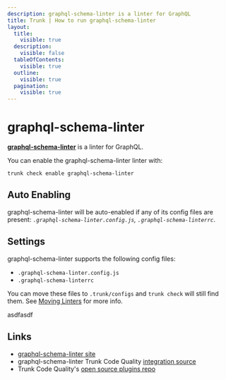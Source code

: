 ```yaml
---
description: graphql-schema-linter is a linter for GraphQL
title: Trunk | How to run graphql-schema-linter
layout:
  title:
    visible: true
  description:
    visible: false
  tableOfContents:
    visible: true
  outline:
    visible: true
  pagination:
    visible: true
---
```


# graphql-schema-linter

[**graphql-schema-linter**](https://github.com/cjoudrey/graphql-schema-linter#readme) is a linter for GraphQL.

You can enable the graphql-schema-linter linter with:

```shell
trunk check enable graphql-schema-linter
```

## Auto Enabling

graphql-schema-linter will be auto-enabled if any of its config files are present: *`.graphql-schema-linter.config.js`, `.graphql-schema-linterrc`*.

## Settings

graphql-schema-linter supports the following config files:
* `.graphql-schema-linter.config.js`
* `.graphql-schema-linterrc`

You can move these files to `.trunk/configs` and `trunk check` will still find them. See [Moving Linters](../configure-linters.md#moving-linters) for more info.





asdfasdf



## Links

- [graphql-schema-linter site](https://github.com/cjoudrey/graphql-schema-linter#readme)
- graphql-schema-linter Trunk Code Quality [integration source](https://github.com/trunk-io/plugins/tree/main/linters/graphql-schema-linter)
- Trunk Code Quality's [open source plugins repo](https://github.com/trunk-io/plugins/tree/main)
